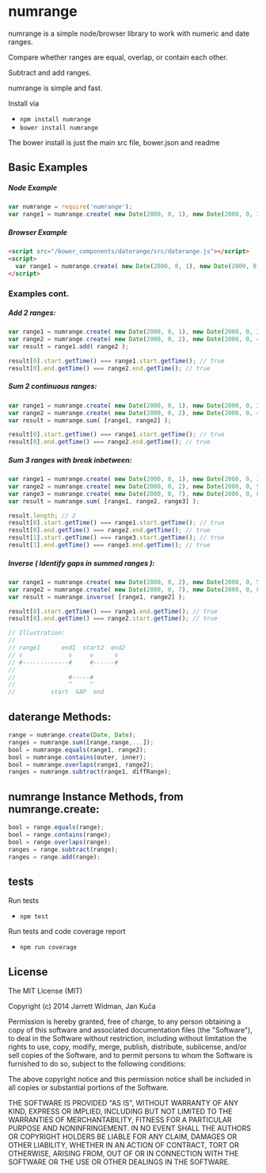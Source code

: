 # numrange

numrange is a simple node/browser library to work with numeric and date ranges. 

Compare whether ranges are equal, overlap, or contain each other. 

Subtract and add ranges.

numrange is simple and fast.


Install via 

- `npm install numrange`
- `bower install numrange`

The bower install is just the main src file, bower.json and readme

## Basic Examples
##### Node Example
```javascript
var numrange = require('numrange');
var range1 = numrange.create( new Date(2000, 0, 1), new Date(2000, 0, 3) );
```
##### Browser Example
```html
<script src="/bower_components/daterange/src/daterange.js"></script>
<script>
  var range1 = numrange.create( new Date(2000, 0, 1), new Date(2000, 0, 3) );
</script>
```
### Examples cont.

##### Add 2 ranges: 
```javascript
var range1 = numrange.create( new Date(2000, 0, 1), new Date(2000, 0, 3) );
var range2 = numrange.create( new Date(2000, 0, 2), new Date(2000, 0, 4) );
var result = range1.add( range2 );

result[0].start.getTime() === range1.start.getTime(); // true
result[0].end.getTime() === range2.end.getTime(); // true
```
##### Sum 2 continuous ranges: 
```javascript
var range1 = numrange.create( new Date(2000, 0, 1), new Date(2000, 0, 3) );
var range2 = numrange.create( new Date(2000, 0, 2), new Date(2000, 0, 4) );
var result = numrange.sum( [range1, range2] );

result[0].start.getTime() === range1.start.getTime(); // true
result[0].end.getTime() === range2.end.getTime(); // true
```
##### Sum 3 ranges with break inbetween: 
```javascript
var range1 = numrange.create( new Date(2000, 0, 1), new Date(2000, 0, 3) );
var range2 = numrange.create( new Date(2000, 0, 2), new Date(2000, 0, 5) );
var range3 = numrange.create( new Date(2000, 0, 7), new Date(2000, 0, 8) );
var result = numrange.sum( [range1, range2, range3] );

result.length; // 2
result[0].start.getTime() === range1.start.getTime(); // true
result[0].end.getTime() === range2.end.getTime(); // true
result[1].start.getTime() === range3.start.getTime(); // true
result[1].end.getTime() === range3.end.getTime(); // true
```
##### Inverse ( Identify gaps in summed ranges ): 
```javascript
var range1 = numrange.create( new Date(2000, 0, 2), new Date(2000, 0, 5) );
var range2 = numrange.create( new Date(2000, 0, 7), new Date(2000, 0, 8) );
var result = numrange.inverse( [range1, range2] );

result[0].start.getTime() === range1.end.getTime(); // true
result[0].end.getTime() === range2.start.getTime(); // true
```
```javascript
// Illustration:
//
// range1      end1  start2  end2
// v             v     v      v
// #-------------#     #------#
//
//               #-----#
//               ^     ^
//          start  GAP  end
```

## daterange Methods:

```javascript
range = numrange.create(Date, Date);
ranges = numrange.sum([range,range,...]);
bool = numrange.equals(range1, range2);
bool = numrange.contains(outer, inner);
bool = numrange.overlaps(range1, range2);
ranges = numrange.subtract(range1, diffRange);
```

## numrange Instance Methods, from numrange.create:

```javascript
bool = range.equals(range);
bool = range.contains(range);
bool = range.overlaps(range);
ranges = range.subtract(range);
ranges = range.add(range);
```

## tests

Run tests

- `npm test`

Run tests and code coverage report

- `npm run coverage`


## License
The MIT License (MIT)

Copyright (c) 2014 Jarrett Widman, Jan Kuča

Permission is hereby granted, free of charge, to any person obtaining a copy
of this software and associated documentation files (the "Software"), to deal
in the Software without restriction, including without limitation the rights
to use, copy, modify, merge, publish, distribute, sublicense, and/or sell
copies of the Software, and to permit persons to whom the Software is
furnished to do so, subject to the following conditions:

The above copyright notice and this permission notice shall be included in
all copies or substantial portions of the Software.

THE SOFTWARE IS PROVIDED "AS IS", WITHOUT WARRANTY OF ANY KIND, EXPRESS OR
IMPLIED, INCLUDING BUT NOT LIMITED TO THE WARRANTIES OF MERCHANTABILITY,
FITNESS FOR A PARTICULAR PURPOSE AND NONINFRINGEMENT. IN NO EVENT SHALL THE
AUTHORS OR COPYRIGHT HOLDERS BE LIABLE FOR ANY CLAIM, DAMAGES OR OTHER
LIABILITY, WHETHER IN AN ACTION OF CONTRACT, TORT OR OTHERWISE, ARISING FROM,
OUT OF OR IN CONNECTION WITH THE SOFTWARE OR THE USE OR OTHER DEALINGS IN
THE SOFTWARE.
